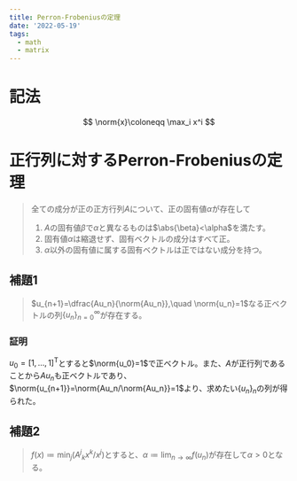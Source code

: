 ```yaml
---
title: Perron-Frobeniusの定理
date: '2022-05-19'
tags:
  - math
  - matrix
---
```


# 記法

$$
\norm{x}\coloneqq \max_i x^i
$$


# 正行列に対するPerron-Frobeniusの定理

> 全ての成分が正の正方行列$A$について、正の固有値$\alpha$が存在して
> 1. $A$の固有値$\beta$で$\alpha$と異なるものは$\abs{\beta}<\alpha$を満たす。
> 2. 固有値$\alpha$は縮退せず、固有ベクトルの成分はすべて正。
> 3. $\alpha$以外の固有値に属する固有ベクトルは正ではない成分を持つ。

## 補題1
> $u_{n+1}=\dfrac{Au_n}{\norm{Au_n}},\quad \norm{u_n}=1$なる正ベクトルの列$\{u_n\}_{n=0}^\infty$が存在する。

### 証明
$u_0=[1,\dots,1]^\mathrm{T}$とすると$\norm{u_0}=1$で正ベクトル。また、$A$が正行列であることから$Au_n$も正ベクトルであり、$\norm{u_{n+1}}=\norm{Au_n/\norm{Au_n}}=1$より、求めたい$\{u_n\}_n$の列が得られた。

## 補題2
> $f(x)\coloneqq \min_j (A^j{}_k x^k/x^j)$とすると、$\alpha\coloneqq \lim_{n\to\infty}f(u_n)$が存在して$\alpha>0$となる。